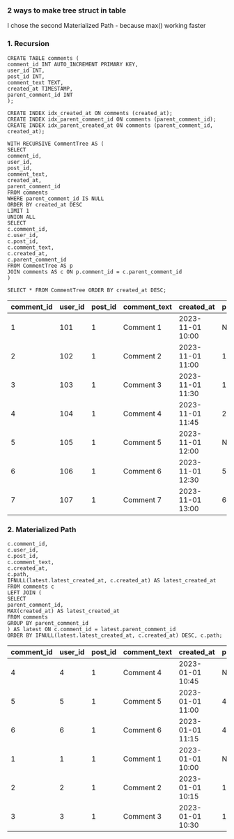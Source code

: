### 2 ways to make tree struct in table
I chose the second Materialized Path - because max() working faster

### 1. Recursion
````
CREATE TABLE comments (
comment_id INT AUTO_INCREMENT PRIMARY KEY,
user_id INT,
post_id INT,
comment_text TEXT,
created_at TIMESTAMP,
parent_comment_id INT
);

CREATE INDEX idx_created_at ON comments (created_at);
CREATE INDEX idx_parent_comment_id ON comments (parent_comment_id);
CREATE INDEX idx_parent_created_at ON comments (parent_comment_id, created_at);

WITH RECURSIVE CommentTree AS (
SELECT
comment_id,
user_id,
post_id,
comment_text,
created_at,
parent_comment_id
FROM comments
WHERE parent_comment_id IS NULL
ORDER BY created_at DESC
LIMIT 1
UNION ALL
SELECT
c.comment_id,
c.user_id,
c.post_id,
c.comment_text,
c.created_at,
c.parent_comment_id
FROM CommentTree AS p
JOIN comments AS c ON p.comment_id = c.parent_comment_id
)

SELECT * FROM CommentTree ORDER BY created_at DESC;
````

| comment_id | user_id | post_id | comment_text | created_at         | parent_comment_id |
|------------|---------|---------|--------------|-------------------|-------------------|
| 1          | 101     | 1       | Comment 1    | 2023-11-01 10:00  | NULL              |
| 2          | 102     | 1       | Comment 2    | 2023-11-01 11:00  | 1                 |
| 3          | 103     | 1       | Comment 3    | 2023-11-01 11:30  | 1                 |
| 4          | 104     | 1       | Comment 4    | 2023-11-01 11:45  | 2                 |
| 5          | 105     | 1       | Comment 5    | 2023-11-01 12:00  | NULL              |
| 6          | 106     | 1       | Comment 6    | 2023-11-01 12:30  | 5                 |
| 7          | 107     | 1       | Comment 7    | 2023-11-01 13:00  | 6                 |


### 2. Materialized Path

```SELECT
c.comment_id,
c.user_id,
c.post_id,
c.comment_text,
c.created_at,
c.path,
IFNULL(latest.latest_created_at, c.created_at) AS latest_created_at
FROM comments c
LEFT JOIN (
SELECT
parent_comment_id,
MAX(created_at) AS latest_created_at
FROM comments
GROUP BY parent_comment_id
) AS latest ON c.comment_id = latest.parent_comment_id
ORDER BY IFNULL(latest.latest_created_at, c.created_at) DESC, c.path;
```

| comment_id | user_id | post_id | comment_text | created_at         | parent_comment_id | path    | latest_created_at  |
|------------|---------|---------|--------------|-------------------|-------------------|---------|-------------------|
| 4          | 4       | 1       | Comment 4    | 2023-01-01 10:45  | NULL              | 4       | 2023-01-01 11:15  |
| 5          | 5       | 1       | Comment 5    | 2023-01-01 11:00  | 4                 | 4/5     | 2023-01-01 11:15  |
| 6          | 6       | 1       | Comment 6    | 2023-01-01 11:15  | 4                 | 4/6     | 2023-01-01 11:15  |
| 1          | 1       | 1       | Comment 1    | 2023-01-01 10:00  | NULL              | 1       | 2023-01-01 10:30  |
| 2          | 2       | 1       | Comment 2    | 2023-01-01 10:15  | 1                 | 1/2     | 2023-01-01 10:30  |
| 3          | 3       | 1       | Comment 3    | 2023-01-01 10:30  | 1                 | 1/3     | 2023-01-01 10:30  |